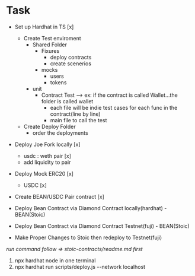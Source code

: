 # Task

- Set up Hardhat in TS [x]

  - Create Test enviroment
    - Shared Folder
      - Fixures
        - deploy contracts
        - create scenerios
      - mocks
        - users
        - tokens
    - unit
      - Contract Test --> ex: if the contract is called Wallet...the folder is called wallet
        - each file will be indie test cases for each func in the contract(line by line)
        - main file to call the test
  - Create Deploy Folder
    - order the deployments

- Deploy Joe Fork locally [x]

  - usdc : weth pair [x]
  - add liquidity to pair

- Deploy Mock ERC20 [x]

  - USDC [x]

- Create BEAN/USDC Pair contract [x]

- Deploy Bean Contract via Diamond Contract locally(hardhat) - BEAN(Stoic)

- Deploy Bean Contract via Diamond Contract Testnet(fuji) - BEAN(Stoic)

- Make Proper Changes to Stoic then redeploy to Testnet(fuji)

_run command follow => stoic-contracts/readme.md first_

1. npx hardhat node in one terminal
2. npx hardhat run scripts/deploy.js --network localhost
